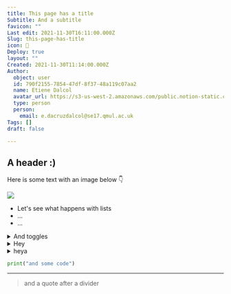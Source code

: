 ```yaml
---
title: This page has a title
Subtitle: And a subtitle
favicon: ""
Last edit: 2021-11-30T16:11:00.000Z
Slug: this-page-has-title
icon: 🥰
Deploy: true
layout: ""
Created: 2021-11-30T11:14:00.000Z
Author:
  object: user
  id: 790f2155-7854-47df-8f37-48a119c07aa2
  name: Etiene Dalcol
  avatar_url: https://s3-us-west-2.amazonaws.com/public.notion-static.com/94f61eb6-d1c1-459d-afce-e02116a047cf/profile.jpg
  type: person
  person:
    email: e.dacruzdalcol@se17.qmul.ac.uk
Tags: []
draft: false

---
```



## A header :) 
Here is some text with an image below 👇



![](https://s3.us-west-2.amazonaws.com/secure.notion-static.com/dfaf50d5-439f-4e58-933f-0d8982555f6d/21.png?X-Amz-Algorithm=AWS4-HMAC-SHA256&X-Amz-Content-Sha256=UNSIGNED-PAYLOAD&X-Amz-Credential=AKIAT73L2G45EIPT3X45%2F20211130%2Fus-west-2%2Fs3%2Faws4_request&X-Amz-Date=20211130T161117Z&X-Amz-Expires=3600&X-Amz-Signature=d35a1a71859d8ef1797463e08820ec93374bc9dd90fc0f83646fd8663ece7958&X-Amz-SignedHeaders=host&x-id=GetObject)


* Let's see what happens with lists
* ...
* ...




<details><summary>And toggles</summary>hey


</details><details><summary>Hey</summary></details><details><summary>heya</summary></details>


```python
print("and some code")
```


---


> and a quote after a divider


